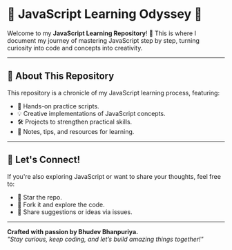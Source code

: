 # 🚀 JavaScript Learning Odyssey 🌟

Welcome to my **JavaScript Learning Repository**! 🎉 This is where I document my journey of mastering JavaScript step by step, turning curiosity into code and concepts into creativity.

---

## 🌱 About This Repository  
This repository is a chronicle of my JavaScript learning process, featuring:  
- 📘 Hands-on practice scripts.  
- 💡 Creative implementations of JavaScript concepts.  
- 🛠️ Projects to strengthen practical skills.  
- 🎯 Notes, tips, and resources for learning.  

---

## 🤝 Let's Connect!  
If you're also exploring JavaScript or want to share your thoughts, feel free to:  
- 🌟 Star the repo.  
- 🍴 Fork it and explore the code.  
- 📝 Share suggestions or ideas via issues.  

---

**Crafted with passion by Bhudev Bhanpuriya.**  
_"Stay curious, keep coding, and let’s build amazing things together!"_
